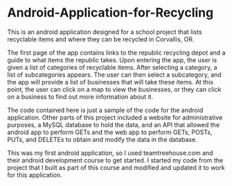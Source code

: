 # Android-Application-for-Recycling
This is an android application designed for a school project that lists recyclable items and where they can be recycled in Corvallis, OR.

The first page of the app contains links to the republic recycling depot and a guide to what items the republic takes. Upon entering the app, the user is given a list of categories of recyclable items. After selecting a category, a list of subcategories appears. The user can then select a subcategory, and the app will provide a list of businesses that will take these items. At this point, the user can click on a map to view the businesses, or they can click on a business to find out more information about it.

The code contained here is just a sample of the code for the android application. Other parts of this project included a website for administrative purposes, a MySQL database to hold the data, and an API that allowed the android app to perform GETs and the web app to perform GETs, POSTs, PUTs, and DELETEs to obtain and modify the data in the database.

This was my first android application, so I used teamtreehouse.com and their android development course to get started. I started my code from the project that I built as part of this course and modified and updated it to work for this application. 
